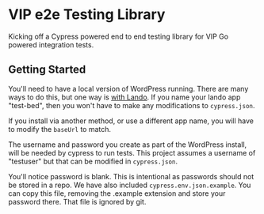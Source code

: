 # VIP e2e Testing Library

Kicking off a Cypress powered end to end testing library for VIP Go powered integration tests.

## Getting Started

You'll need to have a local version of WordPress running. There are many ways to do this, but one way is [with Lando](https://docs.lando.dev/config/wordpress.html). If you name your lando app "test-bed", then you won't have to make any modifications to `cypress.json`.

If you install via another method, or use a different app name, you will have to modify the `baseUrl` to match.

The username and password you create as part of the WordPress install, will be needed by cypress to run tests. This project assumes a username of "testuser" but that can be modified in `cypress.json`.

You'll notice password is blank. This is intentional as passwords should not be stored in a repo. We have also included `cypress.env.json.example`. You can copy this file, removing the .example extension and store your password there. That file is ignored by git.
